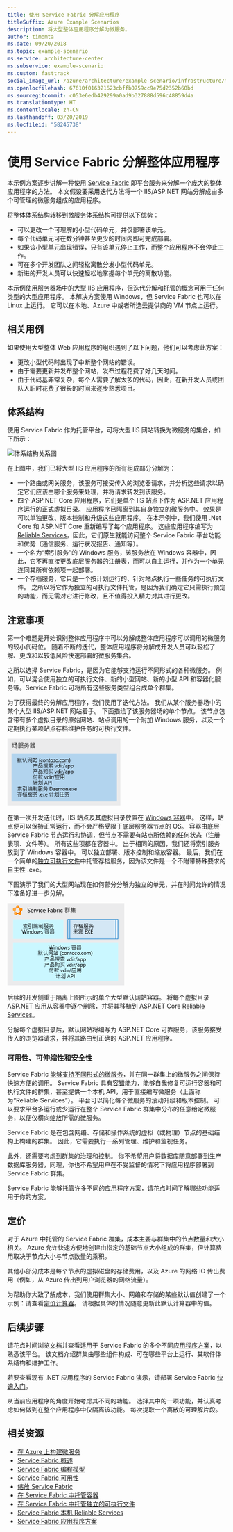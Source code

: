 ```yaml
---
title: 使用 Service Fabric 分解应用程序
titleSuffix: Azure Example Scenarios
description: 将大型整体应用程序分解为微服务。
author: timomta
ms.date: 09/20/2018
ms.topic: example-scenario
ms.service: architecture-center
ms.subservice: example-scenario
ms.custom: fasttrack
social_image_url: /azure/architecture/example-scenario/infrastructure/media/architecture-service-fabric-complete.png
ms.openlocfilehash: 67610f016321623cbffb0759cc9e75d2352b60bd
ms.sourcegitcommit: c053e6edb429299a0ad9b327888d596c48859d4a
ms.translationtype: HT
ms.contentlocale: zh-CN
ms.lasthandoff: 03/20/2019
ms.locfileid: "58245738"
---
```

# <a name="using-service-fabric-to-decompose-monolithic-applications"></a>使用 Service Fabric 分解整体应用程序

本示例方案逐步讲解一种使用 [Service Fabric](/azure/service-fabric/service-fabric-overview) 即平台服务来分解一个庞大的整体应用程序的方法。 本文假设要采用迭代方法将一个 IIS/ASP.NET 网站分解成由多个可管理的微服务组成的应用程序。

将整体体系结构转移到微服务体系结构可提供以下优势：

- 可以更改一个可理解的小型代码单元，并仅部署该单元。
- 每个代码单元可在数分钟甚至更少的时间内即可完成部署。
- 如果该小型单元出现错误，只有该单元停止工作，而整个应用程序不会停止工作。
- 可在多个开发团队之间轻松离散分发小型代码单元。
- 新进的开发人员可以快速轻松地掌握每个单元的离散功能。

本示例使用服务器场中的大型 IIS 应用程序，但迭代分解和托管的概念可用于任何类型的大型应用程序。 本解决方案使用 Windows，但 Service Fabric 也可以在 Linux 上运行。 它可以在本地、Azure 中或者所选云提供商的 VM 节点上运行。

## <a name="relevant-use-cases"></a>相关用例

如果使用大型整体 Web 应用程序的组织遇到了以下问题，他们可以考虑此方案：

- 更改小型代码时出现了中断整个网站的错误。
- 由于需要更新并发布整个网站，发布过程花费了好几天时间。
- 由于代码基非常复杂，每个人需要了解太多的代码，因此，在新开发人员或团队入职时花费了很长的时间来逐步熟悉项目。

## <a name="architecture"></a>体系结构

使用 Service Fabric 作为托管平台，可将大型 IIS 网站转换为微服务的集合，如下所示：

![体系结构关系图](./media/architecture-service-fabric-complete.png)

在上图中，我们已将大型 IIS 应用程序的所有组成部分分解为：

- 一个路由或网关服务，该服务可接受传入的浏览器请求，并分析这些请求以确定它们应该由哪个服务来处理，并将请求转发到该服务。
- 四个 ASP.NET Core 应用程序，它们是单个 IIS 站点下作为 ASP.NET 应用程序运行的正式虚拟目录。 应用程序已隔离到其自身独立的微服务中。 效果是可以单独更改、版本控制和升级这些应用程序。 在本示例中，我们使用 .Net Core 和 ASP.NET Core 重新编写了每个应用程序。 这些应用程序编写为 [Reliable Services](/azure/service-fabric/service-fabric-reliable-services-introduction)，因此，它们原生就能访问整个 Service Fabric 平台功能和优势（通信服务、运行状况报告、通知等）。
- 一个名为“索引服务”的 Windows 服务，该服务放在 Windows 容器中，因此，它不再直接更改底层服务器的注册表，而可以自主运行，并作为一个单元连同其所有依赖项一起部署。
- 一个存档服务，它只是一个按计划运行的、针对站点执行一些任务的可执行文件。 之所以将它作为独立的可执行文件托管，是因为我们确定它只需执行预定的功能，而无需对它进行修改，且不值得投入精力对其进行更改。

## <a name="considerations"></a>注意事项

第一个难题是开始识别整体应用程序中可以分解成整体应用程序可以调用的微服务的较小代码位。 随着不断的迭代，整体应用程序将分解成开发人员可以轻松了解、更改和以较低风险快速部署的微服务集合。

之所以选择 Service Fabric，是因为它能够支持运行不同形式的各种微服务。 例如，可以混合使用独立的可执行文件、新的小型网站、新的小型 API 和容器化服务等。Service Fabric 可将所有这些服务类型组合成单个群集。

为了获得最终的分解应用程序，我们使用了迭代方法。 我们从某个服务器场中的某个大型 IIS/ASP.NET 网站着手。 下面描绘了该服务器场的单个节点。 该节点包含带有多个虚拟目录的原始网站、站点调用的一个附加 Windows 服务，以及一个定期执行某项站点存档维护任务的可执行文件。

![整体体系结构示意图](./media/architecture-service-fabric-monolith.png)

在第一次开发迭代时，IIS 站点及其虚拟目录放置在 [Windows 容器](/azure/service-fabric/service-fabric-containers-overview)中。 这样，站点便可以保持正常运行，而不会严格受限于底层服务器节点的 OS。 容器由底层 Service Fabric 节点运行和协调，但节点不需要有站点所依赖的任何状态（注册表项、文件等）。 所有这些项都在容器中。 出于相同的原因，我们还将索引服务放到了 Windows 容器中。 可以独立部署、版本控制和缩放容器。 最后，我们在一个简单的[独立可执行文件](/azure/service-fabric/service-fabric-guest-executables-introduction)中托管存档服务，因为该文件是一个不附带特殊要求的自主性 .exe。

下图演示了我们的大型网站现在如何部分分解为独立的单元，并在时间允许的情况下准备好进一步分解。

![显示部分分解结果的体系结构示意图](./media/architecture-service-fabric-midway.png)

后续的开发侧重于隔离上图所示的单个大型默认网站容器。 将每个虚拟目录 ASP.NET 应用从容器中逐个删除，并将其移植到 ASP.NET Core [Reliable Services](/azure/service-fabric/service-fabric-reliable-services-introduction)。

分解每个虚拟目录后，默认网站将编写为 ASP.NET Core 可靠服务，该服务接受传入的浏览器请求，并将其路由到正确的 ASP.NET 应用程序。

### <a name="availability-scalability-and-security"></a>可用性、可伸缩性和安全性

Service Fabric [能够支持不同形式的微服务](/azure/service-fabric/service-fabric-choose-framework)，并在同一群集上的微服务之间保持快速方便的调用。 Service Fabric 具有[容错](/azure/service-fabric/service-fabric-availability-services)能力，能够自我修复可运行容器和可执行文件的群集，甚至提供一个本机 API，用于直接编写微服务（上面称为“Reliable Services”）。 平台可以简化每个微服务的滚动升级和版本控制。 可以要求平台多运行或少运行在整个 Service Fabric 群集中分布的任意给定微服务，以便仅横向[缩放](/azure/service-fabric/service-fabric-concepts-scalability)所需的微服务。

Service Fabric 是在包含网络、存储和操作系统的虚拟（或物理）节点的基础结构上构建的群集。 因此，它需要执行一系列管理、维护和监视任务。

此外，还需要考虑到群集的治理和控制。 你不希望用户将数据库随意部署到生产数据库服务器，同理，你也不希望用户在不受监督的情况下将应用程序部署到 Service Fabric 群集。

Service Fabric 能够托管许多不同的[应用程序方案](/azure/service-fabric/service-fabric-application-scenarios)，请花点时间了解哪些功能适用于你的方案。

## <a name="pricing"></a>定价

对于 Azure 中托管的 Service Fabric 群集，成本主要与群集中的节点数量和大小相关。 Azure 允许快速方便地创建由指定的基础节点大小组成的群集，但计算费用取决于节点大小与节点数量的乘积。

其他小部分成本是每个节点的虚拟磁盘的存储费用，以及 Azure 的网络 IO 传出费用（例如，从 Azure 传出到用户浏览器的网络流量）。

为帮助你大致了解成本，我们使用群集大小、网络和存储的某些默认值创建了一个示例：请查看[定价计算器](https://azure.com/e/52dea096e5844d5495a7b22a9b2ccdde)。 请根据具体的情况随意更新此默认计算器中的值。

## <a name="next-steps"></a>后续步骤

请花点时间浏览[文档](/azure/service-fabric/service-fabric-overview)并查看适用于 Service Fabric 的多个不同[应用程序方案](/azure/service-fabric/service-fabric-application-scenarios)，以熟悉该平台。 该文档介绍群集由哪些组件构成、可在哪些平台上运行、其软件体系结构和维护工作。

若要查看现有 .NET 应用程序的 Service Fabric 演示，请部署 Service Fabric [快速入门](/azure/service-fabric/service-fabric-quickstart-dotnet)。

从当前应用程序的角度开始考虑其不同的功能。 选择其中的一项功能，并认真考虑如何做到在整个应用程序中仅隔离该功能。 每次提取一个离散的可理解片段。

## <a name="related-resources"></a>相关资源

- [在 Azure 上构建微服务](/azure/architecture/microservices)
- [Service Fabric 概述](/azure/service-fabric/service-fabric-overview)
- [Service Fabric 编程模型](/azure/service-fabric/service-fabric-choose-framework)
- [Service Fabric 可用性](/azure/service-fabric/service-fabric-availability-services)
- [缩放 Service Fabric](/azure/service-fabric/service-fabric-concepts-scalability)
- [在 Service Fabric 中托管容器](/azure/service-fabric/service-fabric-containers-overview)
- [在 Service Fabric 中托管独立的可执行文件](/azure/service-fabric/service-fabric-guest-executables-introduction)
- [Service Fabric 本机 Reliable Services](/azure/service-fabric/service-fabric-reliable-services-introduction)
- [Service Fabric 应用程序方案](/azure/service-fabric/service-fabric-application-scenarios)